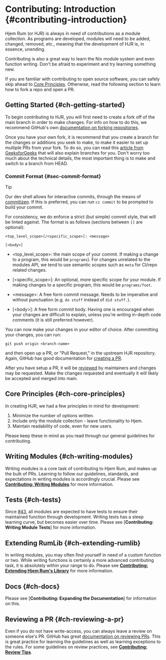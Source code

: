 # Contributing: Introduction {#contributing-introduction}

[commitizen]: https://github.com/commitizen-tools/commitizen
[article from GeeksforGeeks]: https://www.geeksforgeeks.org/how-to-create-a-new-branch-in-git/
[creating a PR]: https://docs.github.com/en/pull-requests/collaborating-with-pull-requests/proposing-changes-to-your-work-with-pull-requests/creating-a-pull-request
[documentation on forking repositories]: https://docs.github.com/en/pull-requests/collaborating-with-pull-requests/working-with-forks/fork-a-repo
[documentation on reviewing PRs]: https://docs.github.com/en/pull-requests/collaborating-with-pull-requests/reviewing-changes-in-pull-requests/reviewing-proposed-changes-in-a-pull-request
[Core Principles]: #ch-core-principles
[**Contributing: Writing Modules**]: ./writing-modules.html
[#43]: https://github.com/snugnug/hjem-rum/pull/43
[**Contributing: Setting Up Module Tests**]: ./testing.html
[**Contributing: Extending Hjem Rum's Library**]: ./rumlib.html
[**Contributign: Expanding the Documenation**]: ./docs.html
[reviewed]: #ch-reviewing-a-pr
[**Contributing: Review Tips**]: ./reviewing.html

Hjem Rum (or HJR) is always in need of contributions as a module collection. As
programs are developed, modules will need to be added, changed, removed, etc.,
meaning that the development of HJR is, in essence, unending.

Contributing is also a great way to learn the Nix module system and even
function writing. Don't be afraid to experiment and try learning something new.

If you are familiar with contributing to open source software, you can safely
skip ahead to [Core Principles]. Otherwise, read the following section to learn
how to fork a repo and open a PR.

## Getting Started {#ch-getting-started}

To begin contributing to HJR, you will first need to create a fork off of the
main branch in order to make changes. For info on how to do this, we recommend
GitHub's own [documentation on forking repositories].

Once you have your own fork, it is recommend that you create a branch for the
changes or additions you seek to make, to make it easier to set up multiple PRs
from your fork. To do so, you can read this [article from GeeksforGeeks] that
will also explain branches for you. Don't worry too much about the technical
details, the most important thing is to make and switch to a branch from HEAD.

### Commit Format {#sec-commit-format}

> [!TIP]
> Our dev shell allows for interactive commits, through the means of
> [commitizen]. If this is preferred, you can run `cz commit` to be prompted to
> build your commit.

For consistency, we do enforce a strict (but simple) commit style, that will be
linted against. The format is as follows (sections between `[]` are optional):

```console
<top_level_scope>[/<specific_scope>]: <message>

[<body>]
```

- \<top_level_scope>: the main scope of your commit. If making a change to a
  program, this would be `programs`). For changes unrelated to the modules API,
  we tend to use semantic scopes such as `meta` for CI/repo related changes.

- \[\<specific_scope>]: An optional, more specific scope for your module. If
  making changes to a specific program, this would be `programs/foot`.

- \<message>: A free form commit message. Needs to be imperative and without
  punctuation (e.g. `do stuff` instead of `did stuff.`).

- \[\<body>]: A free form commit body. Having one is encouraged when your
  changes are difficult to explain, unless you're writing in-depth code comments
  (it is still preferred however).

You can now make your changes in your editor of choice. After committing your
changes, you can run:

```shell
git push origin <branch-name>
```

and then open up a PR, or "Pull Request," in the upstream HJR repository. Again,
GitHub has good documentation for [creating a PR].

After you have setup a PR, it will be [reviewed] by maintainers and changes may
be requested. Make the changes requested and eventually it will likely be
accepted and merged into main.

## Core Principles {#ch-core-principles}

In creating HJR, we had a few principles in mind for development:

1. Minimize the number of options written.
2. Include only the module collection - leave functionality to Hjem.
3. Maintain readability of code, even for new users.

Please keep these in mind as you read through our general guidelines for
contributing.

## Writing Modules {#ch-writing-modules}

Writing modules is a core task of contributing to Hjem Rum, and makes up the
bulk of PRs. Learning to follow our guidelines, standards, and expectations in
writing modules is accordingly crucial. Please see
[**Contributing: Writing Modules**] for more information.

## Tests {#ch-tests}

Since [#43], all modules are expected to have tests to ensure their maintained
function through development. Writing tests has a steep learning curve, but
becomes easier over time. Please see [**Contributing: Writing Module Tests**]
for more information.

## Extending RumLib {#ch-extending-rumlib}

In writing modules, you may often find yourself in need of a custom function or
two. While writing functions is certainly a more advanced contributing task, it
is absolutely within your range to do. Please see
[**Contributing: Extending Hjem Rum's Library**] for more information.

## Docs {#ch-docs}

Please see [**Contributing: Expanding the Documentation**] for information on
this.

## Reviewing a PR {#ch-reviewing-a-pr}

Even if you do not have write-access, you can always leave a review on someone
else's PR. GitHub has great [documentation on reviewing PRs]. This is great
practice for learning the guidelines as well as learning exceptions to the
rules. For some guidelines on review practices, see
[**Contributing: Review Tips**].
